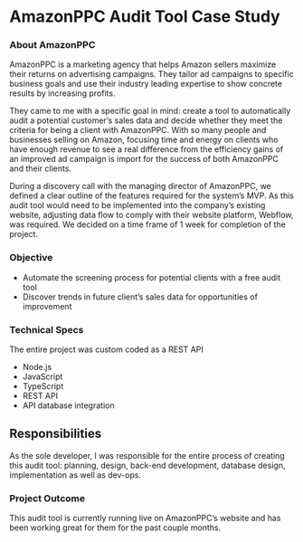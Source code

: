 # AmazonPPC Audit Tool Case Study

### About AmazonPPC

AmazonPPC is a marketing agency that helps Amazon sellers maximize their returns on advertising campaigns. They tailor ad campaigns to specific business goals and use their industry leading expertise to show concrete results by increasing profits.  

They came to me with a specific goal in mind: create a tool to automatically audit a potential customer’s sales data and decide whether they meet the criteria for being a client with AmazonPPC. With so many people and businesses selling on Amazon, focusing time and energy on clients who have enough revenue to see a real difference from the efficiency gains of an improved ad campaign is import for the success of both AmazonPPC and their clients.

During a discovery call with the managing director of AmazonPPC, we defined a clear outline of the features required for the system’s MVP. As this audit tool would need to be implemented into the company’s existing website, adjusting data flow to comply with their website platform, Webflow, was required. We decided on a time frame of 1 week for completion of the project. 

### Objective

- Automate the screening process for potential clients with a free audit tool
- Discover trends in future client’s sales data for opportunities of improvement

### Technical Specs

The entire project was custom coded as a REST API

- Node.js
- JavaScript
- TypeScript
- REST API
- API database integration

## Responsibilities

As the sole developer, I was responsible for the entire process of creating this audit tool: planning, design, back-end development, database design, implementation as well as dev-ops.

### Project Outcome

This audit tool is currently running live on AmazonPPC’s website and has been working great for them for the past couple months.